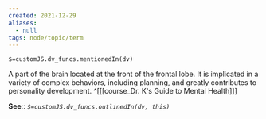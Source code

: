 ```yaml
---
created: 2021-12-29 
aliases:
  - null
tags: node/topic/term
---
```

`$=customJS.dv_funcs.mentionedIn(dv)`

A part of the brain located at the front of the frontal lobe. It is implicated in a variety of complex behaviors, including planning, and greatly contributes to personality development.
 ^[[[course_Dr. K's Guide to Mental Health]]]

**See**::
*`$=customJS.dv_funcs.outlinedIn(dv, this)`*